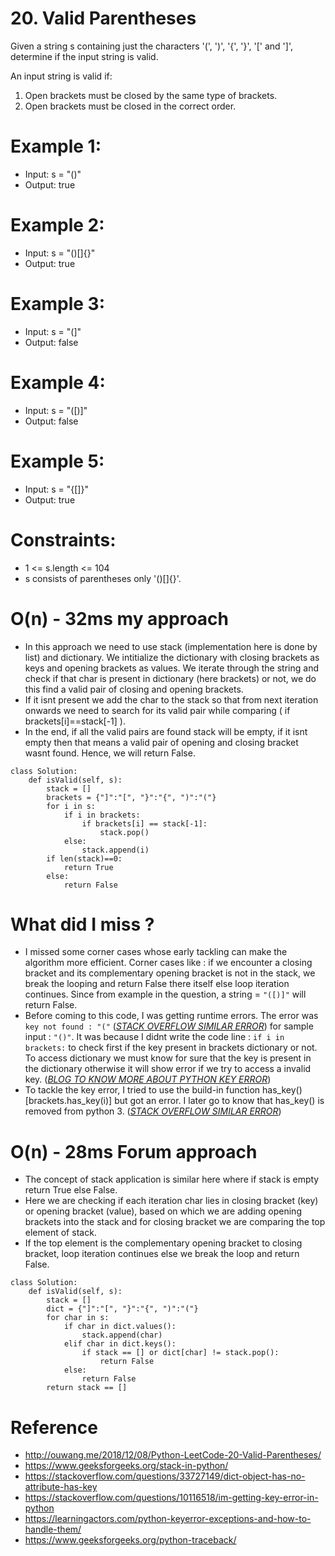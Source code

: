 # 20. Valid Parentheses

Given a string s containing just the characters '(', ')', '{', '}', '[' and ']', determine if the input string is valid.

An input string is valid if:

1. Open brackets must be closed by the same type of brackets.
1. Open brackets must be closed in the correct order.
 

# Example 1:

* Input: s = "()"
* Output: true

# Example 2:

* Input: s = "()[]{}"
* Output: true
 
# Example 3:

* Input: s = "(]"
* Output: false

# Example 4:

* Input: s = "([)]"
* Output: false
# Example 5:

* Input: s = "{[]}"
* Output: true
 

# Constraints:

* 1 <= s.length <= 104
* s consists of parentheses only '()[]{}'.

# O(n) - 32ms my approach

* In this approach we need to use stack (implementation here is done by list) and dictionary. We intitialize the dictionary with closing brackets as keys and opening brackets as values. We iterate through the string and check if that char is present in dictionary (here brackets) or not, we do this find a valid pair of closing and opening brackets. 
* If it isnt present we add the char to the stack so that from next iteration onwards we need to search for its valid pair while comparing ( if brackets[i]==stack[-1] ).
* In the end, if all the valid pairs are found stack will be empty, if it isnt empty then that means a valid pair of opening and closing bracket wasnt found. Hence, we will return False.

```
class Solution:
    def isValid(self, s):
        stack = []
        brackets = {"]":"[", "}":"{", ")":"("}
        for i in s:
            if i in brackets:
                if brackets[i] == stack[-1]:
                    stack.pop()
            else:
                stack.append(i)
        if len(stack)==0:
            return True
        else:
            return False
```

# What did I miss ?

* I missed some corner cases whose early tackling can make the algorithm more efficient. Corner cases like : if we encounter a closing bracket and its complementary opening bracket is not in the stack, we break the looping and return False there itself else loop iteration continues. Since from example in the question, a string = `"([)]"` will return False. 
* Before coming to this code, I was getting runtime errors. The error was `key not found : "("` ([_STACK OVERFLOW SIMILAR ERROR_](https://stackoverflow.com/questions/10116518/im-getting-key-error-in-python)) for sample input : `"()"`. It was because I didnt write the code line : `if i in brackets:` to check first if the key present in brackets dictionary or not. To access dictionary we must know for sure that the key is present in the dictionary otherwise it will show error if we try to access a invalid key. ([_BLOG TO KNOW MORE ABOUT PYTHON KEY ERROR_](https://learningactors.com/python-keyerror-exceptions-and-how-to-handle-them/))
* To tackle the key error, I tried to use the build-in function has_key() [brackets.has_key(i)] but got an error. I later go to know that has_key() is removed from python 3. ([_STACK OVERFLOW SIMILAR ERROR_](https://stackoverflow.com/questions/33727149/dict-object-has-no-attribute-has-key))

# O(n) - 28ms Forum approach

* The concept of stack application is similar here where if stack is empty return True else False. 
* Here we are checking if each iteration char lies in closing bracket (key) or opening bracket (value), based on which we are adding opening brackets into the stack and for closing bracket we are comparing the top element of stack. 
* If the top element is the complementary opening bracket to closing bracket, loop iteration continues else we break the loop and return False.

```
class Solution:
    def isValid(self, s):
        stack = []
        dict = {"]":"[", "}":"{", ")":"("}
        for char in s:
            if char in dict.values():
                stack.append(char)
            elif char in dict.keys():
                if stack == [] or dict[char] != stack.pop():
                    return False
            else:
                return False
        return stack == []
``` 

# Reference

* http://ouwang.me/2018/12/08/Python-LeetCode-20-Valid-Parentheses/
* https://www.geeksforgeeks.org/stack-in-python/
* https://stackoverflow.com/questions/33727149/dict-object-has-no-attribute-has-key
* https://stackoverflow.com/questions/10116518/im-getting-key-error-in-python
* https://learningactors.com/python-keyerror-exceptions-and-how-to-handle-them/
* https://www.geeksforgeeks.org/python-traceback/
